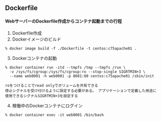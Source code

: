 ## Dockerfile

#### WebサーバーのDockerfile作成からコンテナ起動までの行程
1. Dockerfile作成
2. Dockerイメージのビルド
  ```
  % docker image build -f ./Dockerfile -t centos:c75apache01 .
  ```
3. Dockerコンテナの起動
  ```
  % docker container run -itd --tmpfs /tmp --tmpfs /run \
    -v /sys/fs/cgroup:/sys/fs/cgroup:ro --stop-single SIGRTMIN+3 \
    --name web0001 -h web0001 -p 8081:80 centos:c75apache01 /sbin/init
    
  roをつけることでread onlyでボリュームを共有できる
  停止シグナルを受け付けるように設定する必要がある。 アプリケーションで定義した用途に使用できるシグナルSIGRTMIN+3を設定する
  ```
4. 稼働中のDockerコンテナにログイン
  ```
  % docker container exec -it web0001 /bin/bash
  ```
  
####
